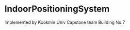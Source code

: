 IndoorPositioningSystem
=======================

Implemented by Kookmin Univ Capstone team Building No.7
